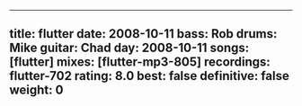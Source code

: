 
---
title: flutter
date: 2008-10-11
bass:	Rob
drums:	Mike
guitar:	Chad
day: 2008-10-11
songs: [flutter]
mixes: [flutter-mp3-805]
recordings: flutter-702
rating: 8.0
best: false
definitive: false
weight: 0
---
